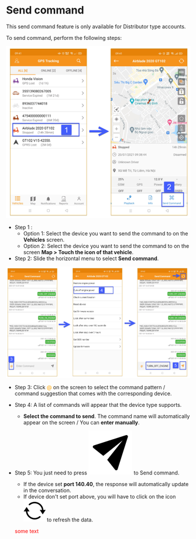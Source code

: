 # Send command

This send command feature is only available for Distributor type accounts.

To send command, perform the following steps:

<span class="icon-left5">![Interface Web](/docs/assets/images/web-english/gotrack365-el/send-command-sms/send-command.jpg)

- Step 1 :
    - Option 1: Select the device you want to send the command to on the **Vehicles** screen.
    - Option 2: Select the device you want to send the command to on the screen **Map > Touch the icon of that vehicle**.
- Step 2: Slide the horizontal menu to select **Send command**.

<span style="display:block;text-align:left">![Interface Web](/docs/assets/images/web-english/gotrack365-el/send-command-sms/send-command-1.jpg )

- Step 3: Click <span style="color:orange"> @</span> on the screen to select the command pattern / command suggestion that comes with the corresponding device.
    

- Step 4: A list of commands will appear that the device type supports.
    - **Select the command to send**. The command name will automatically appear on the screen / You can **enter manually**.

- Step 5: You just need to press <span class="icon-left svg-filter-tick">![Ok](/docs/assets/images/web-interface/icon/SVG/send-sms.svg) to Send command.
    - If the device set **port 140.40**, the response will automatically update in the conversation.
    - If device don't set port above, you will have to click on the icon <span class="icon-left svg-filter-info">![Ok](/docs/assets/images/web-interface/icon/SVG/icons8-refresh.svg) to refresh the data.

    <span style="color:red">some  text</span>
